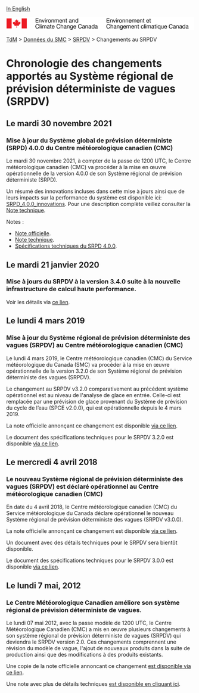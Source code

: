 [In English](changelog_rdwps_en.md)

![ECCC logo](../../img_eccc-logo.png)

[TdM](../../readme_fr.md) > [Données du SMC](../readme_fr.md) > [SRPDV](readme_rdwps_fr.md) > Changements au SRPDV

# Chronologie des changements apportés au Système régional de prévision déterministe de vagues (SRPDV)

## Le mardi 30 novembre 2021

### Mise à jour du Système global de prévision déterministe (SRPD) 4.0.0 du Centre météorologique canadien (CMC)

Le mardi 30 novembre 2021, à compter de la passe de 1200 UTC, le Centre météorologique canadien (CMC) va procéder à la mise en œuvre opérationnelle de la version 4.0.0 de son Système régional de prévision déterministe (SRPD).

Un résumé des innovations incluses dans cette mise à jours ainsi que de leurs impacts sur la performance du système est disponible ici: [SRPD_4.0.0_innovations](https://collaboration.cmc.ec.gc.ca/cmc/cmoi/product_guide/docs/fact_sheets/factsheet_rdps-400_f.pdf). Pour une description complète veillez consulter la [Note technique](https://collaboration.cmc.ec.gc.ca/cmc/cmoi/product_guide/docs/tech_notes/technote_rdps-400_f.pdf).

Notes :
* [Note officielle](http://dd.meteo.gc.ca/doc/genots/2021/11/29/NOCN03_CWAO_XXXXXX).
* [Note technique](https://collaboration.cmc.ec.gc.ca/cmc/cmoi/product_guide/docs/tech_notes/technote_rdps-400_f.pdf).
* [Spécifications techniques du SRPD 4.0.0](https://collaboration.cmc.ec.gc.ca/cmc/cmoi/product_guide/docs/tech_specifications/tech_specifications_RDPS_f.pdf).

## Le mardi 21 janvier 2020

### Mise à jours du SRPDV à la version 3.4.0 suite à la nouvelle infrastructure de calcul haute performance. 

Voir les détails via [ce lien](../changelog_multisystems_fr.md).

## Le lundi 4 mars 2019

### Mise à jour du Système régional de prévision déterministe des vagues (SRPDV) au Centre météorologique canadien (CMC)

Le lundi 4 mars 2019, le Centre météorologique canadien (CMC) du Service météorologique du Canada (SMC) va procéder à la mise en œuvre opérationnelle de la version 3.2.0 de son Système régional de prévision déterministe des vagues (SRPDV).

Le changement au SRPDV v3.2.0 comparativement au précédent système opérationnel est au niveau de l'analyse de glace en entrée. Celle-ci est remplacée par une prévision de glace provenant du Système de prévision du cycle de l’eau (SPCE v2.0.0), qui est opérationnelle depuis le 4 mars 2019.

La note officielle annonçant ce changement est disponible [via ce lien](http://dd.meteo.gc.ca/doc/genots/2019/03/05/NOCN03_CWAO_051918___12705).

Le document des spécifications techniques pour le SRPDV 3.2.0 est disponible [via ce lien](https://collaboration.cmc.ec.gc.ca/cmc/cmoi/product_guide/docs/tech_specifications/tech_specifications_RDWPS_3.2.0_f.pdf).


## Le mercredi 4 avril 2018

### Le nouveau Système régional de prévision déterministe des vagues (SRPDV) est déclaré opérationnel au Centre météorologique canadien (CMC)

En date du 4 avril 2018, le Centre météorologique canadien (CMC) du Service météorologique du Canada déclare opérationnel le nouveau Système régional de prévision déterministe des vagues (SRPDV v3.0.0).

La note officielle annonçant ce changement est disponible [via ce lien](http://dd.meteo.gc.ca/doc/genots/2018/04/03/NOCN03_CWAO_032022___00001).

Un document avec des détails techniques pour le SRPDV sera bientôt disponible.

Le document des spécifications techniques pour le SRPDV 3.0.0 est disponible [via ce lien](https://collaboration.cmc.ec.gc.ca/cmc/cmoi/product_guide/docs/tech_specifications/tech_specifications_RDWPS_3.0.0_f.pdf).


## Le lundi 7 mai, 2012

### Le Centre Météorologique Canadien améliore son système régional de prévision déterministe de vagues.

Le lundi 07 mai 2012, avec la passe modèle de 1200 UTC, le Centre Météorologique Canadien (CMC) a mis en œuvre plusieurs changements à son système régional de prévision déterministe de vagues (SRPDV) qui deviendra le SRPDV version 2.0. Ces changements comprennent une révision du modèle de vague, l'ajout de nouveaux produits dans la suite de production ainsi que des modifications à des produits existants.

Une copie de la note officielle annoncant ce changement [est disponible via ce lien](http://dd.weatheroffice.ec.gc.ca/doc/genots/2012/05/07/NOCN03_CWAO_071405___00906).

Une note avec plus de détails techniques [est disponible en cliquant ici](https://collaboration.cmc.ec.gc.ca/cmc/cmoi/product_guide/docs/lib/op_systems/doc_opchanges/technote_rdwps_20120524_f.pdf).


